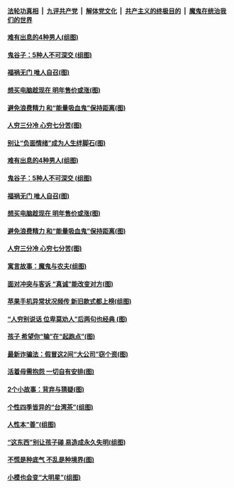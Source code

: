 

####  [法轮功真相](../../../../basic/blob/master/README.md?t=12110401) &nbsp;|&nbsp; [九评共产党](../../../../9ping.md/blob/master/README.md?t=12110401) &nbsp;|&nbsp; [解体党文化](../../../../jtdwh.md/blob/master/README.md?t=12110401)  &nbsp;|&nbsp; [共产主义的终极目的](../../../../gczydzjmd.md/blob/master/README.md?t=12110401) &nbsp;|&nbsp; [魔鬼在统治我们的世界](../../../../mgztzwmdsj.md/blob/master/README.md?t=12110401) 

#### [难有出息的4种男人(组图)](../pages/p8/955240.md?t=12110401) 

#### [鬼谷子：5种人不可深交&nbsp;(组图)](../pages/p8/954880.md?t=12110401) 

#### [福祸无门 唯人自召(图)](../pages/p8/955145.md?t=12110401) 

#### [想买电脑趁现在 明年售价或涨(图)](../pages/p8/955245.md?t=12110401) 

#### [避免浪费精力 和“能量吸血鬼”保持距离(图)](../pages/p8/955229.md?t=12110401) 

#### [人穷三分冷 心穷七分苦(图)](../pages/p8/954881.md?t=12110401) 

#### [别让“负面情绪”成为人生绊脚石(图)](../pages/p8/955243.md?t=12110401) 

#### [难有出息的4种男人(组图)](../pages/p8/955240.md?t=12110401) 

#### [鬼谷子：5种人不可深交&nbsp;(组图)](../pages/p8/954880.md?t=12110401) 

#### [福祸无门 唯人自召(图)](../pages/p8/955145.md?t=12110401) 

#### [想买电脑趁现在 明年售价或涨(图)](../pages/p8/955245.md?t=12110401) 

#### [避免浪费精力 和“能量吸血鬼”保持距离(图)](../pages/p8/955229.md?t=12110401) 

#### [人穷三分冷 心穷七分苦(图)](../pages/p8/954881.md?t=12110401) 

#### [寓言故事：魔鬼与农夫(组图)](../pages/p8/955144.md?t=12110401) 

#### [面对冲突与客诉 “真诚”能改变对方(图)](../pages/p8/955107.md?t=12110401) 

#### [苹果手机异常状况频传 新旧款式都上榜(组图)](../pages/p8/955068.md?t=12110401) 

#### [“人穷别说话 位卑莫劝人”后两句也经典&nbsp;(图)](../pages/p8/954885.md?t=12110401) 

#### [孩子 希望你“输”在“起跑点”(图)](../pages/p8/954903.md?t=12110401) 

#### [最新诈骗法：假冒这2间“大公司”窃个资(图)](../pages/p8/954996.md?t=12110401) 

#### [活着毋需抱怨 一切自有安排(图)](../pages/p8/954634.md?t=12110401) 

#### [2个小故事：背弃与猜疑(图)](../pages/p8/954887.md?t=12110401) 

#### [个性四季皆异的“台湾茶”(组图)](../pages/p8/954748.md?t=12110401) 

#### [人性本“善”(组图)](../pages/p8/954392.md?t=12110401) 

#### [“这东西”别让孩子碰 易造成永久失明(组图)](../pages/p8/954740.md?t=12110401) 

#### [不慌是种底气 不乱是种境界(图)](../pages/p8/954651.md?t=12110401) 

#### [小模也会变“大明星”(组图)](../pages/p8/954622.md?t=12110401) 

